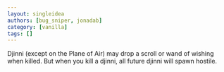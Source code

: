 ```yaml
---
layout: singleidea
authors: [bug_sniper, jonadab]
category: [vanilla]
tags: []
---
```

Djinni (except on the Plane of Air) may drop a scroll or wand of wishing when killed. But when you kill a djinni, all future djinni will spawn hostile.
